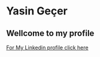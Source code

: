 # Yasin Geçer
## Wellcome to my profile 

[For My Linkedin profile click here](https://www.linkedin.com/in/yasin-ge%C3%A7er-a71065187/)
